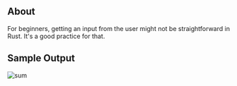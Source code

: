 ## About 
For beginners, getting an input from the user might not be straightforward in Rust. It's a good practice for that.    

## Sample Output
![sum](https://user-images.githubusercontent.com/43919074/99327116-48fbee00-288a-11eb-96bb-e46e1ee0d861.png)
